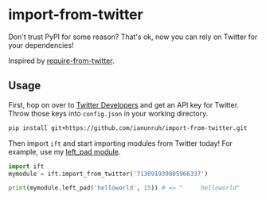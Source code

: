 # import-from-twitter

Don't trust PyPI for some reason? That's ok, now you can rely on Twitter for your dependencies!

Inspired by [require-from-twitter](https://gist.github.com/rauchg/5b032c2c2166e4e36713).

## Usage

First, hop on over to [Twitter Developers](https://dev.twitter.com/oauth/overview/application-owner-access-tokens) and
get an API key for Twitter. Throw those keys into `config.json` in your working directory.

```bash
pip install git+https://github.com/ianunruh/import-from-twitter.git
```

Then import `ift` and start importing modules from Twitter today! For example, use my
[left_pad module](https://twitter.com/ianunruh/status/713091939805966337).

```python
import ift
mymodule = ift.import_from_twitter('713091939805966337')

print(mymodule.left_pad('helloworld', 15)) # => "     helloworld"
```

